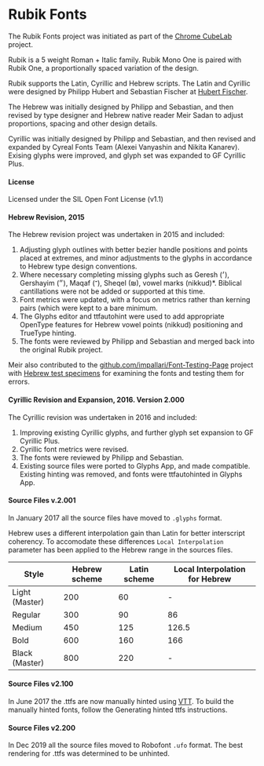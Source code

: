 # Rubik Fonts

The Rubik Fonts project was initiated as part of the [Chrome CubeLab](https://www.chrome.com/cubelab) project.

Rubik is a 5 weight Roman + Italic family. 
Rubik Mono One is paired with Rubik One, a proportionally spaced variation of the design.

Rubik supports the Latin, Cyrillic and Hebrew scripts. 
The Latin and Cyrillic were designed by Philipp Hubert and Sebastian Fischer at [Hubert Fischer](http://hubertfischer.com).

The Hebrew was initially designed by Philipp and Sebastian, and then revised by type designer and Hebrew native reader Meir Sadan to adjust proportions, spacing and other design details. 

Cyrillic was initially designed by Philipp and Sebastian, and then revised and expanded by Cyreal Fonts Team (Alexei Vanyashin and Nikita Kanarev). Exising glyphs were improved, and glyph set was expanded to GF Cyrillic Plus.


#### License

Licensed under the SIL Open Font License (v1.1)

#### Hebrew Revision, 2015

The Hebrew revision project was undertaken in 2015 and included:

1. Adjusting glyph outlines with better bezier handle positions and points placed at extremes, and minor adjustments to the glyphs in accordance to Hebrew type design conventions.
2. Where necessary completing missing glyphs such as Geresh (׳), Gershayim (״), Maqaf (־), Sheqel (₪), vowel marks (nikkud)*. Biblical cantillations were not be added or supported at this time.
3. Font metrics were updated, with a focus on metrics rather than kerning pairs (which were kept to a bare minimum.
4. The Glyphs editor and ttfautohint were used to add appropriate OpenType features for Hebrew vowel points (nikkud) positioning and TrueType hinting.
5. The fonts were reviewed by Philipp and Sebastian and merged back into the original Rubik project.

Meir also contributed to the [github.com/impallari/Font-Testing-Page](https://github.com/impallari/Font-Testing-Page) project with [Hebrew test specimens](http://www.impallari.com/testing/index-hebrew.php) for examining the fonts and testing them for errors.

#### Cyrillic Revision and Expansion, 2016. Version 2.000

The Cyrillic revision was undertaken in 2016 and included:

1. Improving existing Cyrillic glyphs, and further glyph set expansion to GF Cyrillic Plus.
2. Cyrillic font metrics were revised.
3. The fonts were reviewed by Philipp and Sebastian. 
4. Existing source files were ported to Glyphs App, and made compatible. Existing hinting was removed, and fonts were ttfautohinted in Glyphs App. 

#### Source Files v.2.001
In January 2017 all the source files have moved to `.glyphs` format.

Hebrew uses a different interpolation gain than Latin for better interscript coherency. To accomodate these differences `Local Interpolation` parameter has been applied to the Hebrew range in the sources files.


Style | Hebrew scheme | Latin scheme | Local Interpolation for Hebrew
--- | --- | --- | ---
Light (Master) | 200 | 60 | - 
Regular | 300 | 90 | 86
Medium | 450 | 125 | 126.5
Bold | 600 | 160 | 166
Black (Master) | 800 | 220 | - 


#### Source Files v2.100
In June 2017 the .ttfs are now manually hinted using [VTT](https://www.microsoft.com/en-us/Typography/vtt.aspx). To build the manually hinted fonts, follow the Generating hinted ttfs instructions.

#### Source Files v2.200
In Dec 2019 all the source files moved to Robofont `.ufo` format.   The best rendering for .ttfs was determined to be unhinted.

